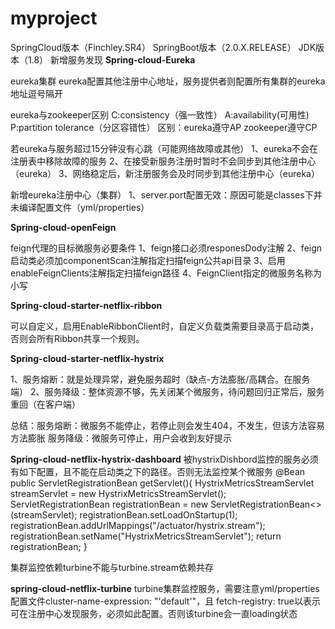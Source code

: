 # myproject

SpringCloud版本（Finchley.SR4） 
SpringBoot版本（2.0.X.RELEASE）
JDK版本（1.8）
新增服务发现
**Spring-cloud-Eureka**

eureka集群
    eureka配置其他注册中心地址，服务提供者则配置所有集群的eureka地址逗号隔开

eureka与zookeeper区别
    C:consistency（强一致性）
    A:availability(可用性)
    P:partition tolerance（分区容错性）
区别：eureka遵守AP zookeeper遵守CP
   
若eureka与服务超过15分钟没有心跳（可能网络故障或其他）
1、eureka不会在注册表中移除故障的服务
2、在接受新服务注册时暂时不会同步到其他注册中心（eureka）
3、网络稳定后，新注册服务会及时同步到其他注册中心（eureka）


新增eureka注册中心（集群）
1、server.port配置无效：原因可能是classes下并未编译配置文件（yml/properties）

**Spring-cloud-openFeign**

feign代理的目标微服务必要条件
1、feign接口必须responesDody注解
2、feign启动类必须加componentScan注解指定扫描feign公共api目录
3、启用enableFeignClients注解指定扫描feign路径
4、FeignClient指定的微服务名称为小写

**Spring-cloud-starter-netflix-ribbon**

可以自定义，启用EnableRibbonClient时，自定义负载类需要目录高于启动类，否则会所有Ribbon共享一个规则。


**Spring-cloud-starter-netflix-hystrix**

1、服务熔断：就是处理异常，避免服务超时（缺点-方法膨胀/高耦合。在服务端）
2、服务降级：整体资源不够，先关闭某个微服务，待问题回归正常后，服务重回（在客户端）

总结：服务熔断：微服务不能停止，若停止则会发生404，不发生，但该方法容易方法膨胀
      服务降级：微服务可停止，用户会收到友好提示


**Spring-cloud-netflix-hystrix-dashboard**
被hystrixDishbord监控的服务必须有如下配置，且不能在启动类之下的路径。否则无法监控某个微服务
@Bean
    public ServletRegistrationBean getServlet(){
        HystrixMetricsStreamServlet streamServlet = new HystrixMetricsStreamServlet();
        ServletRegistrationBean<HystrixMetricsStreamServlet> registrationBean = new ServletRegistrationBean<>(streamServlet);
        registrationBean.setLoadOnStartup(1);
        registrationBean.addUrlMappings("/actuator/hystrix.stream");
        registrationBean.setName("HystrixMetricsStreamServlet");
        return registrationBean;
    }
 
集群监控依赖turbine不能与turbine.stream依赖共存
    
**spring-cloud-netflix-turbine**
turbine集群监控服务，需要注意yml/properties配置文件cluster-name-expression: "'default'"，且
fetch-registry: true以表示可在注册中心发现服务，必须如此配置。否则该turbine会一直loading状态